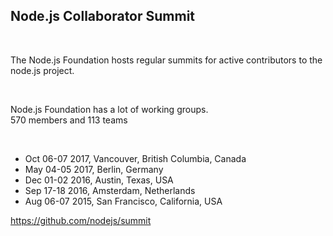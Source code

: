 ## Node.js Collaborator Summit

<br>

The Node.js Foundation hosts regular summits for active contributors to the node.js project.

<br>

Node.js Foundation has a lot of working groups.  
570 members and 113 teams

<br>

- Oct 06-07 2017, Vancouver, British Columbia, Canada
- May 04-05 2017, Berlin, Germany
- Dec 01-02 2016, Austin, Texas, USA
- Sep 17-18 2016, Amsterdam, Netherlands
- Aug 06-07 2015, San Francisco, California, USA

<a href="https://github.com/nodejs/summit" class="ref-link" target="_blank">
  https://github.com/nodejs/summit
</a>
